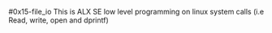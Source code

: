 #0x15-file_io
This is ALX SE low level programming on linux system calls
(i.e Read, write, open and dprintf)
